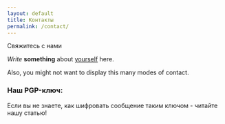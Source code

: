 ```yaml
---
layout: default
title: Контакты
permalink: /contact/
---
```

<p>Свяжитесь с нами</p>

_Write_ **something** about [yourself](https://www.google.com/search?q=who+am+i) here.

Also, you might not want to display this many modes of contact.

### Наш PGP-ключ:

Если вы не знаете, как шифровать сообщение таким ключом - читайте нашу статью!
